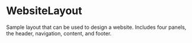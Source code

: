WebsiteLayout
=============

Sample layout that can be used to design a website. Includes four panels, the header, navigation, content, and footer.
